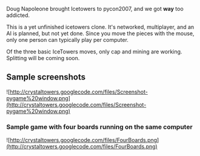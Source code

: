 Doug Napoleone brought Icetowers to pycon2007, and we got **way** too addicted.

This is a yet unfinished icetowers clone. It's networked, multiplayer, and an AI is planned, but not yet done. Since you move the pieces with the mouse, only one person can typically play per computer.

Of the three basic IceTowers moves, only cap and mining are working. Splitting will be coming soon.


## Sample screenshots ##
![http://crystaltowers.googlecode.com/files/Screenshot-pygame%20window.png](http://crystaltowers.googlecode.com/files/Screenshot-pygame%20window.png)

### Sample game with four boards running on the same computer ###
![http://crystaltowers.googlecode.com/files/FourBoards.png](http://crystaltowers.googlecode.com/files/FourBoards.png)